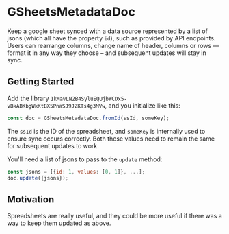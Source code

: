 # GSheetsMetadataDoc

Keep a google sheet synced with a data source represented by a list of jsons (which all have the property `id`), such as provided by API endpoints. Users can rearrange columns, change name of header, columns or rows — format it in any way they choose – and subsequent updates will stay in sync.

## Getting Started

Add the library `1kMavLN2B4SyluEQUjbWCDx5-vBkABKbgWkKtBX5PnaSJ9JZKTs4g3MVw`, and you initialize like this:

```js
const doc = GSheetsMetadataDoc.fromId(ssId, someKey);
```

The `ssId` is the ID of the spreadsheet, and `someKey` is internally used to ensure sync occurs correctly. Both these values need to remain the same for subsequent updates to work.

You'll need a list of jsons to pass to the `update` method:

```js
const jsons = [{id: 1, values: [0, 1]}, ...];
doc.update({jsons});
```

## Motivation

Spreadsheets are really useful, and they could be more useful if there was a way to keep them updated as above.
